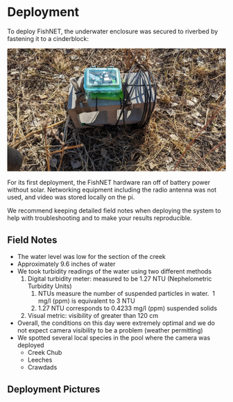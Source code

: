 # Deployment

To deploy FishNET, the underwater enclosure was secured to riverbed by fastening it to a cinderblock:

![with cinderblock](./Media/cinderblock.jpg)

For its first deployment, the FishNET hardware ran off of battery power without solar.  Networking equipment including the radio antenna was not used, and video was stored locally on the pi.

We recommend keeping detailed field notes when deploying the system to help with troubleshooting and to make your results reproducible.

## Field Notes
- The water level was low for the section of the creek
- Approximately 9.6 inches of water
- We took turbidity readings of the water using two different methods
	1. Digital turbidity meter: measured to be 1.27 NTU (Nephelometric Turbidity Units)
		1. NTUs measure the number of suspended particles in water.  1 mg/l (ppm) is equivalent to 3 NTU
		2. 1.27 NTU corresponds to 0.4233 mg/l (ppm) suspended solids
	2. Visual metric: visibility of greater than 120 cm
- Overall, the conditions on this day were extremely optimal and we do not expect camera visibility to be a problem (weather permitting)
- We spotted several local species in the pool where the camera was deployed
	- Creek Chub
	- Leeches
	- Crawdads

## Deployment Pictures

